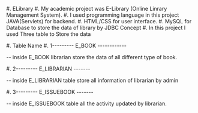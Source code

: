 #. ELibrary
#. My academic project was E-Library (Online Linrary Management System).
#. I used programming language in this project JAVA(Servlets) for backend.
#. HTML/CSS for user interface.
#. MySQL for Database to store the data of library by JDBC Concept
#. In this project I used Three table to Store the data

#.       Table Name
#.       1--------- E_BOOK ------------

 -- inside E_BOOK librarian store the data of all different type of book.
 
#.       2--------- E_LIBRARIAN -------

 -- inside E_LIBRARIAN table store all information of librarian by admin
 
#.       3--------- E_ISSUEBOOK -------

 -- inside E_ISSUEBOOK table all the activity updated by librarian.

